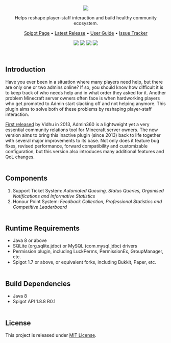 <br>
<p align="center"><img src="https://i.imgur.com/xxVOyyN.png"></p>
<p align="center">Helps reshape player-staff interaction and build healthy community ecosystem.</p>

<p align="center">
    <a href="https://www.spigotmc.org/resources/admin360-reloaded.28285/">Spigot Page</a> •
    <a href="https://github.com/denniemok/Admin360-Reloaded/releases">Latest Release</a> •
    <a href="https://github.com/denniemok/Admin360-Reloaded/wiki">User Guide</a> •
    <a href="https://github.com/denniemok/Admin360-Reloaded/issues">Issue Tracker</a>
</p>

<p align="center">
    <img src="https://img.shields.io/badge/Version-8.1.2b-green"> <img src="https://img.shields.io/badge/Spigot-1.7+-lightgrey"> <img src="https://img.shields.io/badge/License-MIT-blue"> <img src="https://img.shields.io/badge/Language-Java-yellow">
</p><br>

## Introduction

Have you ever been in a situation where many players need help, but there are only one or two admins online? If so, you should know how difficult it is to keep track of who needs help and in what order they asked for it. Another problem Minecraft server owners often face is when hardworking players who get promoted to Admin start slacking off and not helping anymore. This plugin aims to solve both of these problems by reshaping player-staff interaction.

[First released](https://dev.bukkit.org/bukkit-plugins/admin360/) by Vidhu in 2013, Admin360 is a lightweight yet a very essential community relations tool for Minecraft server owners. The new version aims to bring this inactive plugin (since 2013) back to life together with several major improvements to its base. Not only does it feature bug fixes, revised performance, forward compatibility and customizable configuration, but this version also introduces many additional features and QoL changes. <br><br>

## Components

1. Support Ticket System: _Automated Queuing, Status Queries, Organised Notifications and Informative Statistics_
2. Honour Point System: _Feedback Collection, Professional Statistics and Competitive Leaderboard_ <br><br>

## Runtime Requirements

- Java 8 or above
- SQLite (org.sqlite.jdbc) or MySQL (com.mysql.jdbc) drivers
- Permission plugin, including LuckPerms, PermissionEx, GroupManager, etc.
- Spigot 1.7 or above, or equivalent forks, including Bukkit, Paper, etc. <br><br>

## Build Dependencies

- Java 8
- Spigot API 1.8.8 R0.1 <br><br>

## License

This project is released under [MIT License](https://opensource.org/license/mit/).
